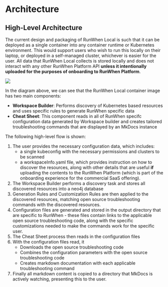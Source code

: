 # Architecture 

## High-Level Architecture 
The current design and packaging of RunWhen Local is such that it can be deployed as a single container into any container runtime or Kubernetes environment. This would support users who wish to run this locally on their laptop, or deployed in a self-managed cluster, whichever is easier for the user. All data that RunWhen Local collects is stored locally and does not interact with any other RunWhen Platform API **unless it intentionally uploaded for the purposes of onboarding to RunWhen Platform**. 

![](../assets/architecture-high-level.svg)

In the diagram above, we can see that the RunWhen Local container image has two main components: 
- **Workspace Builder**: Performs discovery of Kubernetes based resources and uses specific rules to generate RunWhen specific data
- **Cheat Sheet**: This component reads in all of RunWhen specifc configuration data generated by Workspace builder and creates tailored troubleshooting commands that are displayed by an MkDocs instance

The following high-level flow is shown: 
1. The user provides the necessary configuration data, which includes: 
    - a single kubeconfig with the necessary permissions and clusters to be scanned
    - a workspaceInfo.yaml file, which provides instruction on how to discover the resources, along with other details that are useful **if** uploading the contents to the RunWhen Platform (which is part of the onboarding experience for the commercial SaaS offering). 
2. The Workspace Builder performs a discovery task and stores all discovered resources into a neo4j database
3. Generation Rules and Customization Rules are then applied to the discovered resources, matching open source troubleshooting commands with the discovered resources. 
4. Configuration files are generated and stored in the output directory that are specific to RunWhen - these files contain links to the applicable open source troubleshooting code, along with the specific customizations needed to make the commands work for the specific user. 
5. The Cheat Sheet process then reads in the configuration files
6. With the configuration files read, it 
    - Downloads the open source troubleshooting code
    - Combines the configuration parameters with the open source troubleshooting code
    - Creates markdown documentation with each applicable troubleshooting command
6. Finally all markdown content is copied to a directory that MkDocs is actively watching, presenting this to the user.  

